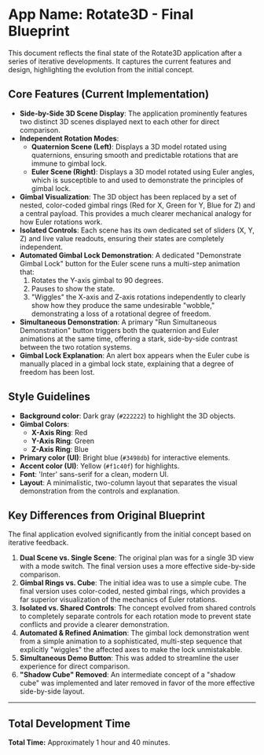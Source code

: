 # App Name: Rotate3D - Final Blueprint

This document reflects the final state of the Rotate3D application after a series of iterative developments. It captures the current features and design, highlighting the evolution from the initial concept.

## Core Features (Current Implementation)

- **Side-by-Side 3D Scene Display**: The application prominently features two distinct 3D scenes displayed next to each other for direct comparison.
- **Independent Rotation Modes**:
  - **Quaternion Scene (Left)**: Displays a 3D model rotated using quaternions, ensuring smooth and predictable rotations that are immune to gimbal lock.
  - **Euler Scene (Right)**: Displays a 3D model rotated using Euler angles, which is susceptible to and used to demonstrate the principles of gimbal lock.
- **Gimbal Visualization**: The 3D object has been replaced by a set of nested, color-coded gimbal rings (Red for X, Green for Y, Blue for Z) and a central payload. This provides a much clearer mechanical analogy for how Euler rotations work.
- **Isolated Controls**: Each scene has its own dedicated set of sliders (X, Y, Z) and live value readouts, ensuring their states are completely independent.
- **Automated Gimbal Lock Demonstration**: A dedicated "Demonstrate Gimbal Lock" button for the Euler scene runs a multi-step animation that:
  1. Rotates the Y-axis gimbal to 90 degrees.
  2. Pauses to show the state.
  3. "Wiggles" the X-axis and Z-axis rotations independently to clearly show how they produce the same undesirable "wobble," demonstrating a loss of a rotational degree of freedom.
- **Simultaneous Demonstration**: A primary "Run Simultaneous Demonstration" button triggers both the quaternion and Euler animations at the same time, offering a stark, side-by-side contrast between the two rotation systems.
- **Gimbal Lock Explanation**: An alert box appears when the Euler cube is manually placed in a gimbal lock state, explaining that a degree of freedom has been lost.

## Style Guidelines

- **Background color**: Dark gray (`#222222`) to highlight the 3D objects.
- **Gimbal Colors**:
    - **X-Axis Ring**: Red
    - **Y-Axis Ring**: Green
    - **Z-Axis Ring**: Blue
- **Primary color (UI)**: Bright blue (`#3498db`) for interactive elements.
- **Accent color (UI)**: Yellow (`#f1c40f`) for highlights.
- **Font**: 'Inter' sans-serif for a clean, modern UI.
- **Layout**: A minimalistic, two-column layout that separates the visual demonstration from the controls and explanation.

## Key Differences from Original Blueprint

The final application evolved significantly from the initial concept based on iterative feedback.

1.  **Dual Scene vs. Single Scene**: The original plan was for a single 3D view with a mode switch. The final version uses a more effective side-by-side comparison.
2.  **Gimbal Rings vs. Cube**: The initial idea was to use a simple cube. The final version uses color-coded, nested gimbal rings, which provides a far superior visualization of the mechanics of Euler rotations.
3.  **Isolated vs. Shared Controls**: The concept evolved from shared controls to completely separate controls for each rotation mode to prevent state conflicts and provide a clearer demonstration.
4.  **Automated & Refined Animation**: The gimbal lock demonstration went from a simple animation to a sophisticated, multi-step sequence that explicitly "wiggles" the affected axes to make the lock unmistakable.
5.  **Simultaneous Demo Button**: This was added to streamline the user experience for direct comparison.
6.  **"Shadow Cube" Removed**: An intermediate concept of a "shadow cube" was implemented and later removed in favor of the more effective side-by-side layout.

---

## Total Development Time

**Total Time:** Approximately 1 hour and 40 minutes.
